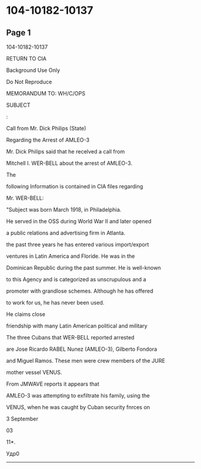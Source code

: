 # 104-10182-10137

## Page 1

104-10182-10137

RETURN TO CIA

Background Use Only

Do Not Reproduce

MEMORANDUM TO: WH/C/OPS

SUBJECT

:

Call from Mr. Dick Philips (State)

Regarding the Arrest of AMLEO-3

Mr. Dick Philips said that he recelved a call from

Mitchell I. WER-BELL about the arrest of AMLEO-3.

The

following Information is contained in CIA files regarding

Mr. WER-BELL:

"Subject was born March 1918, in Philadelphia.

He served in the OSS during World War II and later opened

a public relations and advertising firm in Atlanta.

the past three years he has entered various import/export

ventures in Latin America and Floride. He was in the

Dominican Republic during the past summer. He is well-known

to this Agency and is categorized as unscrupulous and a

promoter with grandlose schemes. Although he has offered

to work for us, he has never been used.

He claims close

friendship with many Latin American political and military

The three Cubans that WER-BELL reported arrested

are Jose Ricardo RABEL Nunez (AMLEO-3), Gilberto Fondora

and Miguel Ramos. These men were crew members of the JURE

mother vessel VENUS.

From JMWAVE reports it appears that

AMLEO-3 was attempting to exfiltrate his family, using the

VENUS, when he was caught by Cuban security fnrces on

3 September

03

11*.

Удр0

---

